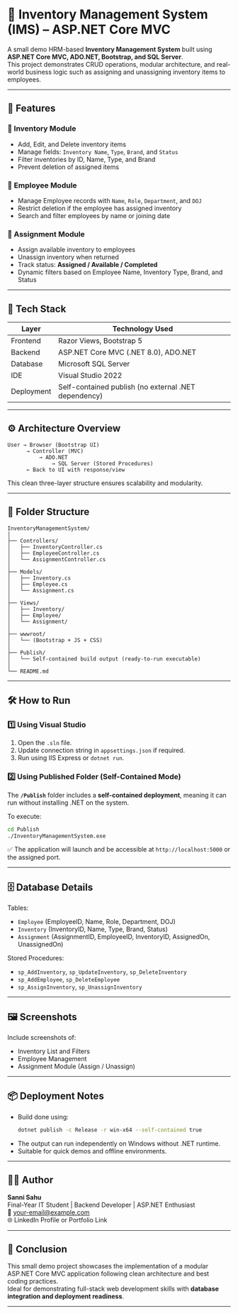# 🧾 Inventory Management System (IMS) – ASP.NET Core MVC

A small demo HRM-based **Inventory Management System** built using **ASP.NET Core MVC, ADO.NET, Bootstrap, and SQL Server**.  
This project demonstrates CRUD operations, modular architecture, and real-world business logic such as assigning and unassigning inventory items to employees.

---

## 🚀 Features

### 🔹 Inventory Module
- Add, Edit, and Delete inventory items  
- Manage fields: `Inventory Name`, `Type`, `Brand`, and `Status`
- Filter inventories by ID, Name, Type, and Brand  
- Prevent deletion of assigned items  

### 🔹 Employee Module
- Manage Employee records with `Name`, `Role`, `Department`, and `DOJ`
- Restrict deletion if the employee has assigned inventory
- Search and filter employees by name or joining date  

### 🔹 Assignment Module
- Assign available inventory to employees
- Unassign inventory when returned  
- Track status: **Assigned / Available / Completed**
- Dynamic filters based on Employee Name, Inventory Type, Brand, and Status  

---

## 🧩 Tech Stack

| Layer | Technology Used |
|-------|------------------|
| Frontend | Razor Views, Bootstrap 5 |
| Backend | ASP.NET Core MVC (.NET 8.0), ADO.NET |
| Database | Microsoft SQL Server |
| IDE | Visual Studio 2022 |
| Deployment | Self-contained publish (no external .NET dependency) |

---

## ⚙️ Architecture Overview

```
User → Browser (Bootstrap UI)
      → Controller (MVC)
          → ADO.NET
              → SQL Server (Stored Procedures)
      ← Back to UI with response/view
```

This clean three-layer structure ensures scalability and modularity.

---

## 📁 Folder Structure

```
InventoryManagementSystem/
│
├── Controllers/
│   ├── InventoryController.cs
│   ├── EmployeeController.cs
│   └── AssignmentController.cs
│
├── Models/
│   ├── Inventory.cs
│   ├── Employee.cs
│   └── Assignment.cs
│
├── Views/
│   ├── Inventory/
│   ├── Employee/
│   └── Assignment/
│
├── wwwroot/
│   └── (Bootstrap + JS + CSS)
│
├── Publish/
│   └── Self-contained build output (ready-to-run executable)
│
└── README.md
```

---

## 🛠️ How to Run

### **1️⃣ Using Visual Studio**
1. Open the `.sln` file.
2. Update connection string in `appsettings.json` if required.
3. Run using IIS Express or `dotnet run`.

### **2️⃣ Using Published Folder (Self-Contained Mode)**
The **`/Publish`** folder includes a **self-contained deployment**, meaning it can run without installing .NET on the system.

To execute:
```bash
cd Publish
./InventoryManagementSystem.exe
```

✅ The application will launch and be accessible at `http://localhost:5000` or the assigned port.

---

## 🗄️ Database Details

Tables:
- `Employee` (EmployeeID, Name, Role, Department, DOJ)
- `Inventory` (InventoryID, Name, Type, Brand, Status)
- `Assignment` (AssignmentID, EmployeeID, InventoryID, AssignedOn, UnassignedOn)

Stored Procedures:
- `sp_AddInventory`, `sp_UpdateInventory`, `sp_DeleteInventory`
- `sp_AddEmployee`, `sp_DeleteEmployee`
- `sp_AssignInventory`, `sp_UnassignInventory`

---

## 🖼️ Screenshots

Include screenshots of:
- Inventory List and Filters  
- Employee Management  
- Assignment Module (Assign / Unassign)

---

## 📦 Deployment Notes
- Build done using:
  ```bash
  dotnet publish -c Release -r win-x64 --self-contained true
  ```
- The output can run independently on Windows without .NET runtime.
- Suitable for quick demos and offline environments.

---

## 👨‍💻 Author

**Sanni Sahu**  
Final-Year IT Student | Backend Developer | ASP.NET Enthusiast  
📧 your-email@example.com  
🌐 LinkedIn Profile or Portfolio Link

---

## 🏁 Conclusion

This small demo project showcases the implementation of a modular ASP.NET Core MVC application following clean architecture and best coding practices.  
Ideal for demonstrating full-stack web development skills with **database integration and deployment readiness**.

---
